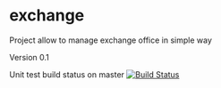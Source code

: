# exchange

Project allow to manage exchange office in simple way

Version 0.1

Unit test build status on master
[![Build Status](https://travis-ci.org/maciejskro/exchange.svg?branch=master)](https://travis-ci.org/maciejskro/exchange)
